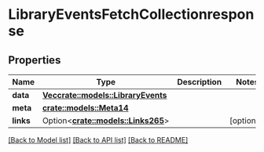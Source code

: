 # LibraryEventsFetchCollectionresponse

## Properties

Name | Type | Description | Notes
------------ | ------------- | ------------- | -------------
**data** | [**Vec<crate::models::LibraryEvents>**](libraryEvents.md) |  | 
**meta** | [**crate::models::Meta14**](meta14.md) |  | 
**links** | Option<[**crate::models::Links265**](links265.md)> |  | [optional]

[[Back to Model list]](../README.md#documentation-for-models) [[Back to API list]](../README.md#documentation-for-api-endpoints) [[Back to README]](../README.md)


